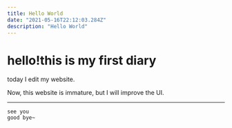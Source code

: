 ```yaml
---
title: Hello World
date: "2021-05-16T22:12:03.284Z"
description: "Hello World"
---
```


# hello!this is my first diary
today I edit my website.

Now, this website is immature, but I will improve the UI.

---
```
see you
good bye~
```
